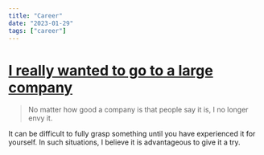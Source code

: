 ```yaml
---
title: "Career"
date: "2023-01-29"
tags: ["career"]
---
```


# [I really wanted to go to a large company](https://jeho.page/essay/2022/12/28/admire-large-company.html)

> No matter how good a company is that people say it is, I no longer envy it.

It can be difficult to fully grasp something until you have experienced it for yourself. In such situations, I believe it is advantageous to give it a try.
